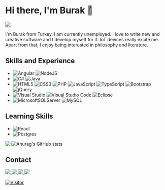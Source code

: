 # Hi there, I'm Burak 👋
![](https://img.shields.io/badge/Developer-Full%20Stack%20%2F%20Backend%20%2F%20Frontend%20-blue)

I'm Burak from Turkey. I am currently unemployed. I love to write new and creative software and I develop myself for it. IoT devices really excite me. Apart from that, I enjoy being interested in philosophy and literature.

## Skills and Experience
* ![Angular](https://img.shields.io/badge/angular-%23DD0031.svg?style=for-the-badge&logo=angular&logoColor=white) ![NodeJS](https://img.shields.io/badge/node.js-6DA55F?style=for-the-badge&logo=node.js&logoColor=white)
* ![C#](https://img.shields.io/badge/c%23-%23239120.svg?style=for-the-badge&logo=c-sharp&logoColor=white) ![Java](https://img.shields.io/badge/java-%23ED8B00.svg?style=for-the-badge&logo=java&logoColor=white) 
* ![HTML5](https://img.shields.io/badge/html5-%23E34F26.svg?style=for-the-badge&logo=html5&logoColor=white) ![CSS3](https://img.shields.io/badge/css3-%231572B6.svg?style=for-the-badge&logo=css3&logoColor=white) ![PHP](https://img.shields.io/badge/php-%23777BB4.svg?style=for-the-badge&logo=php&logoColor=white) ![JavaScript](https://img.shields.io/badge/javascript-%23323330.svg?style=for-the-badge&logo=javascript&logoColor=%23F7DF1E) ![TypeScript](https://img.shields.io/badge/typescript-%23007ACC.svg?style=for-the-badge&logo=typescript&logoColor=white) ![Bootstrap](https://img.shields.io/badge/bootstrap-%23563D7C.svg?style=for-the-badge&logo=bootstrap&logoColor=white) ![jQuery](https://img.shields.io/badge/jquery-%230769AD.svg?style=for-the-badge&logo=jquery&logoColor=white) 
* ![Visual Studio](https://img.shields.io/badge/Visual%20Studio-5C2D91.svg?style=for-the-badge&logo=visual-studio&logoColor=white) ![Visual Studio Code](https://img.shields.io/badge/Visual%20Studio%20Code-0078d7.svg?style=for-the-badge&logo=visual-studio-code&logoColor=white) ![Eclipse](https://img.shields.io/badge/Eclipse-FE7A16.svg?style=for-the-badge&logo=Eclipse&logoColor=white)
* ![MicrosoftSQLServer](https://img.shields.io/badge/%20SQL%20-CC2927?style=for-the-badge&logo=microsoft%20sql%20server&logoColor=white) ![MySQL](https://img.shields.io/badge/mysql-%2300f.svg?style=for-the-badge&logo=mysql&logoColor=white) 
## Learning Skills
* ![React](https://img.shields.io/badge/react-%2320232a.svg?style=for-the-badge&logo=react&logoColor=%2361DAFB) 
* ![Postgres](https://img.shields.io/badge/postgres-%23316192.svg?style=for-the-badge&logo=postgresql&logoColor=white)

![Anurag's GitHub stats](https://github-readme-stats.vercel.app/api?username=brkelms&bg_color=30,e96443,904e95&title_color=fff&text_color=fff)
<img align="left" src="https://github-readme-stats.vercel.app/api?username=brkelms&show_icons=true&hide=contribs,prs&cache_seconds=86400&theme=cobalt2">


## Contact

<a href="https://www.linkedin.com/in/burak-elmas-a91b631b8/">
<img src="https://img.shields.io/badge/LinkedIn-0077B5?style=for-the-badge&logo=linkedin&logoColor=white">
</a> 
<a href="mailto:elmasburak.59@gmail.com">
<img src="https://img.shields.io/badge/Gmail-D14836?style=for-the-badge&logo=gmail&logoColor=white">
</a>
<a href="reddit">
<img src="https://img.shields.io/badge/Reddit-FF4500?style=for-the-badge&logo=reddit&logoColor=white">
</a> 
<a href="https://github.com/brkelms">
<img src="https://img.shields.io/badge/github-%23121011.svg?style=for-the-badge&logo=github&logoColor=white">
</a> 


[![Visitor](https://visitor-badge.laobi.icu/badge?page_id=brkelms.brkelms)](#)






